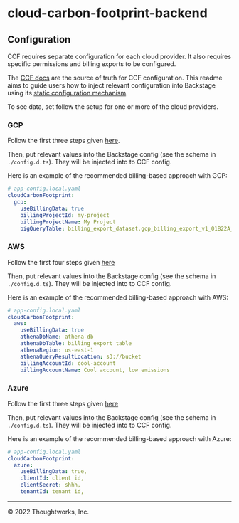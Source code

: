 # cloud-carbon-footprint-backend

## Configuration

CCF requires separate configuration for each cloud provider. It also requires specific permissions and billing exports to be configured.

The [CCF docs](https://www.cloudcarbonfootprint.org/docs/introduction) are the source of truth for CCF configuration. This readme aims to guide users how to inject relevant configuration into Backstage using its [static configuration mechanism](https://backstage.io/docs/conf/).

To see data, set follow the setup for one or more of the cloud providers.

### GCP

Follow the first three steps given [here](https://www.cloudcarbonfootprint.org/docs/gcp).

Then, put relevant values into the Backstage config (see the schema in `./config.d.ts`). They will be injected into to CCF config.

Here is an example of the recommended billing-based approach with GCP:

```yaml
# app-config.local.yaml
cloudCarbonFootprint:
  gcp:
    useBillingData: true
    billingProjectId: my-project
    billingProjectName: My Project
    bigQueryTable: billing_export_dataset.gcp_billing_export_v1_01B22A_05AA4C_87BDAC
```

### AWS

Follow the first four steps given [here](https://www.cloudcarbonfootprint.org/docs/aws/)

Then, put relevant values into the Backstage config (see the schema in `./config.d.ts`). They will be injected into to CCF config.

Here is an example of the recommended billing-based approach with AWS:

```yaml
# app-config.local.yaml
cloudCarbonFootprint:
  aws:
    useBillingData: true
    athenaDbName: athena-db
    athenaDbTable: billing export table
    athenaRegion: us-east-1
    athenaQueryResultLocation: s3://bucket
    billingAccountId: cool-account
    billingAccountName: Cool account, low emissions
```

### Azure

Follow the first three steps given [here](https://www.cloudcarbonfootprint.org/docs/azure/)

Then, put relevant values into the Backstage config (see the schema in `./config.d.ts`). They will be injected into to CCF config.

Here is an example of the recommended billing-based approach with Azure:

```yaml
# app-config.local.yaml
cloudCarbonFootprint:
  azure:
    useBillingData: true,
    clientId: client id,
    clientSecret: shhh,
    tenantId: tenant id,
```

---

© 2022 Thoughtworks, Inc.